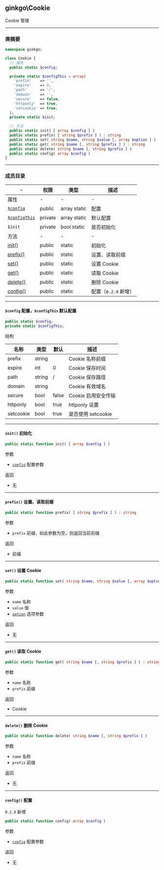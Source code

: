 ## ginkgo\Cookie

Cookie 管理

----------

### 类摘要

```php
namespace ginkgo;

class Cookie {
  // 属性
  public static $config;

  private static $configThis = array(
    'prefix'    => '',
    'expire'    => 0,
    'path'      => '/',
    'domain'    => '',
    'secure'    => false,
    'httponly'  => true,
    'setcookie' => true,
  );
  private static $init;

  // 方法
  public static init( [ array $config ] )
  public static prefix( [ string $prefix ] ) : string
  public static set( string $name, string $value [, array $option ] )
  public static get( string $name [, string $prefix ] ) : string
  public static delete( string $name [, string $prefix ] )
  public static config( array $config )
}
```

----------

### 成员目录

| - | 权限 | 类型 | 描述 |
| - | - | - | - |
| 属性 | - | - | - |
| [`$config`](#$config) | public | array static | 配置 |
| [`$configThis`](#$config) | private | array static | 默认配置 |
| `$init` | private | bool static | 是否初始化 |
| 方法 | - | - | - |
| [init()](#init()) | public | static | 初始化 |
| [prefix()](#prefix()) | public | static | 设置、读取前缀 |
| [set()](#set()) | public | static | 设置 Cookie |
| [get()](#get()) | public | static | 读取 Cookie |
| [delete()](#delete()) | public | static | 删除 Cookie |
| [config()](#config()) | public | static | 配置（`0.2.0` 新增） |

----------

<span id="$config"></span>

#### `$config` 配置，`$configThis` 默认配置

``` php
public static $config;
private static $configThis;
```

结构

| 名称 | 类型 | 默认 | 描述 |
| - | - | - | - |
| prefix | string | | Cookie 名称前缀 |
| expire | int | 0 | Cookie 保存时间 |
| path | string | / | Cookie 保存路径 |
| domain | string | | Cookie 有效域名 |
| secure | bool | false | Cookie 启用安全传输 |
| httponly | bool | true | httponly 设置 |
| setcookie | bool | true | 是否使用 setcookie |

----------

<span id="init()"></span>

#### `init()` 初始化

``` php
public static function init( [ array $config ] )
```

参数

* [`config`](#$config) 配置参数

返回

* 无

----------

<span id="prefix()"></span>

#### `prefix()` 设置、读取前缀

``` php
public static function prefix( [ string $prefix ] ) : string
```

参数

* `prefix` 前缀，如此参数为空，则返回当前前缀

返回

* 前缀

----------

<span id="set()"></span>

#### `set()` 设置 Cookie

``` php
public static function set( string $name, string $value [, array $option ] )
```

参数

* `name` 名称
* `value` 值
* [`option`](#$config) 选项参数

返回

* 无

----------

<span id="get()"></span>

#### `get()` 读取 Cookie

``` php
public static function get( string $name [, string $prefix ] ) : string
```

参数

* `name` 名称
* `prefix` 前缀

返回

* Cookie

----------

<span id="delete()"></span>

#### `delete()` 删除 Cookie

``` php
public static function delete( string $name [, string $prefix ] )
```

参数

* `name` 名称
* `prefix` 前缀

返回

* 无

----------

<span id="config()"></span>

#### `config()` 配置

`0.2.0` 新增

``` php
public static function config( array $config )
```

参数

* [`config`](#$config) 配置参数

返回

* 无
